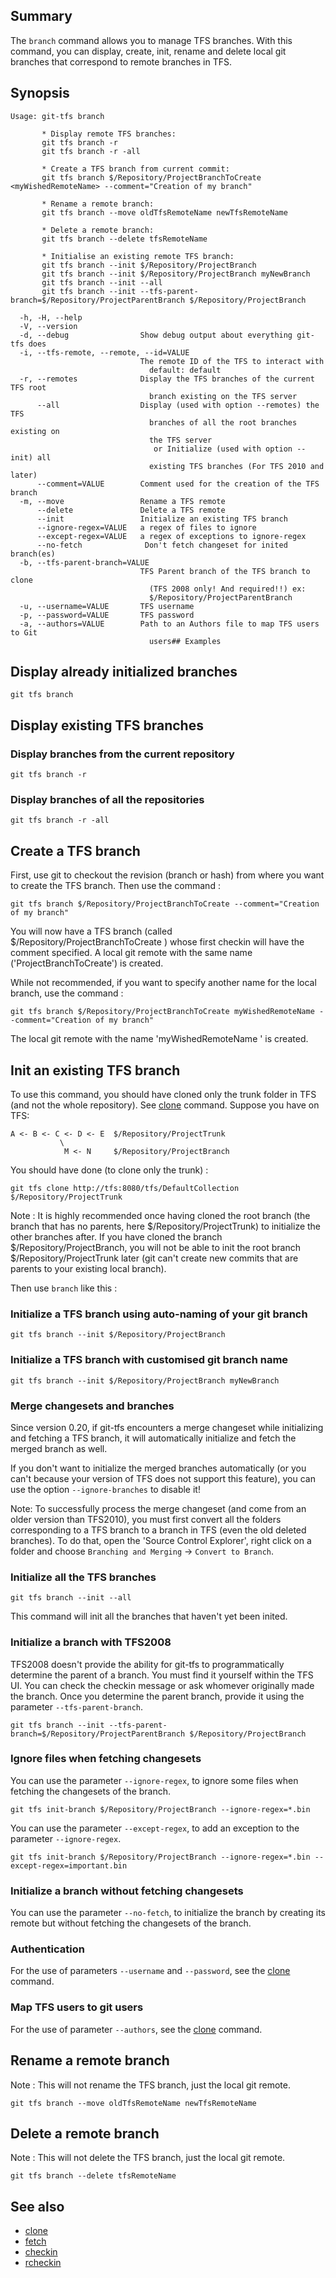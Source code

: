 ## Summary

The `branch` command allows you to manage TFS branches. With this command, you can display, create, init, rename and delete local git branches that correspond to remote branches in TFS.

## Synopsis
	Usage: git-tfs branch

		   * Display remote TFS branches:
		   git tfs branch -r
		   git tfs branch -r -all

		   * Create a TFS branch from current commit:
		   git tfs branch $/Repository/ProjectBranchToCreate <myWishedRemoteName> --comment="Creation of my branch"

		   * Rename a remote branch:
		   git tfs branch --move oldTfsRemoteName newTfsRemoteName

		   * Delete a remote branch:
		   git tfs branch --delete tfsRemoteName

		   * Initialise an existing remote TFS branch:
		   git tfs branch --init $/Repository/ProjectBranch
		   git tfs branch --init $/Repository/ProjectBranch myNewBranch
		   git tfs branch --init --all
		   git tfs branch --init --tfs-parent-branch=$/Repository/ProjectParentBranch $/Repository/ProjectBranch

	  -h, -H, --help
	  -V, --version
	  -d, --debug                Show debug output about everything git-tfs does
	  -i, --tfs-remote, --remote, --id=VALUE
								 The remote ID of the TFS to interact with
								   default: default
	  -r, --remotes              Display the TFS branches of the current TFS root
								   branch existing on the TFS server
		  --all                  Display (used with option --remotes) the TFS
								   branches of all the root branches existing on
								   the TFS server
									or Initialize (used with option --init) all
								   existing TFS branches (For TFS 2010 and later)
		  --comment=VALUE        Comment used for the creation of the TFS branch
	  -m, --move                 Rename a TFS remote
		  --delete               Delete a TFS remote
		  --init                 Initialize an existing TFS branch
          --ignore-regex=VALUE   a regex of files to ignore
          --except-regex=VALUE   a regex of exceptions to ignore-regex
		  --no-fetch              Don't fetch changeset for inited branch(es)
	  -b, --tfs-parent-branch=VALUE
								 TFS Parent branch of the TFS branch to clone
								   (TFS 2008 only! And required!!) ex:
								   $/Repository/ProjectParentBranch
	  -u, --username=VALUE       TFS username
	  -p, --password=VALUE       TFS password
	  -a, --authors=VALUE        Path to an Authors file to map TFS users to Git
								   users## Examples

## Display already initialized branches

    git tfs branch

## Display existing TFS branches

### Display branches from the current repository

    git tfs branch -r

### Display branches of all the repositories
    git tfs branch -r -all

## Create a TFS branch

First, use git to checkout the revision (branch or hash) from where you want to create the TFS branch. Then use the command :

    git tfs branch $/Repository/ProjectBranchToCreate --comment="Creation of my branch"

You will now have a TFS branch (called $/Repository/ProjectBranchToCreate ) whose first checkin will have the comment specified. A local git remote with the same name ('ProjectBranchToCreate') is created.

While not recommended, if you want to specify another name for the local branch, use the command :

    git tfs branch $/Repository/ProjectBranchToCreate myWishedRemoteName --comment="Creation of my branch"

 The local git remote with the name 'myWishedRemoteName ' is created.

## Init an existing TFS branch

To use this command, you should have cloned only the trunk folder in TFS (and not the whole repository). See [clone](clone.md) command.
Suppose you have on TFS:

    A <- B <- C <- D <- E  $/Repository/ProjectTrunk
               \                              
                M <- N     $/Repository/ProjectBranch

You should have done (to clone only the trunk) :

    git tfs clone http://tfs:8080/tfs/DefaultCollection $/Repository/ProjectTrunk

Note : It is highly recommended once having cloned the root branch (the branch that has no parents, here $/Repository/ProjectTrunk) to initialize the other branches after.
If you have cloned the branch $/Repository/ProjectBranch, you will not be able to init the root branch $/Repository/ProjectTrunk later (git can't create new commits that are parents to your existing local branch).

Then use `branch` like this :

### Initialize a TFS branch using auto-naming of your git branch

    git tfs branch --init $/Repository/ProjectBranch

### Initialize a TFS branch with customised git branch name

    git tfs branch --init $/Repository/ProjectBranch myNewBranch

### Merge changesets and branches

Since version 0.20, if git-tfs encounters a merge changeset while initializing and fetching a TFS branch, it will automatically initialize and fetch the merged branch as well.

If you don't want to initialize the merged branches automatically (or you can't because your version of TFS does not support this feature), you can use the option `--ignore-branches` to disable it!

Note: To successfully process the merge changeset (and come from an older version than TFS2010), you must first convert all the folders corresponding to a TFS branch to a branch in TFS (even the old deleted branches). To do that, open the 'Source Control Explorer', right click on a folder and choose `Branching and Merging` -> `Convert to Branch`.

### Initialize all the TFS branches

    git tfs branch --init --all
	
This command will init all the branches that haven't yet been inited.

### Initialize a branch with TFS2008

TFS2008 doesn't provide the ability for git-tfs to programmatically determine the parent of a branch. You must find it yourself within the TFS UI. You can check the checkin message or ask whomever originally made the branch. Once you determine the parent branch, provide it using the parameter `--tfs-parent-branch`. 

    git tfs branch --init --tfs-parent-branch=$/Repository/ProjectParentBranch $/Repository/ProjectBranch

### Ignore files when fetching changesets

You can use the parameter `--ignore-regex`, to ignore some files when fetching the changesets of the branch.

    git tfs init-branch $/Repository/ProjectBranch --ignore-regex=*.bin

You can use the parameter `--except-regex`, to add an exception to the parameter `--ignore-regex`.

    git tfs init-branch $/Repository/ProjectBranch --ignore-regex=*.bin --except-regex=important.bin

### Initialize a branch without fetching changesets

You can use the parameter `--no-fetch`, to initialize the branch by creating its remote but without fetching the changesets of the branch.

### Authentication

For the use of parameters `--username` and `--password`, see the [clone](clone.md) command.

### Map TFS users to git users

For the use of parameter `--authors`, see the [clone](clone.md) command.

## Rename a remote branch

Note : This will not rename the TFS branch, just the local git remote.

    git tfs branch --move oldTfsRemoteName newTfsRemoteName


## Delete a remote branch

Note : This will not delete the TFS branch, just the local git remote.

    git tfs branch --delete tfsRemoteName

## See also

* [clone](clone.md)
* [fetch](fetch.md)
* [checkin](checkin.md)
* [rcheckin](rcheckin.md)
